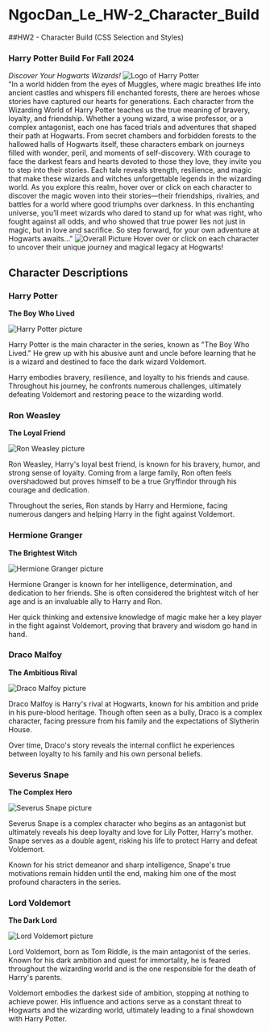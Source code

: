 # NgocDan_Le_HW-2_Character_Build

##HW2 - Character Build (CSS Selection and Styles)

### Harry Potter Build For Fall 2024

_Discover Your Hogwarts Wizards!_
![Logo of Harry Potter](images/logo.png) <br>
"In a world hidden from the eyes of Muggles, where magic breathes
life into ancient castles and whispers fill enchanted forests, there
are heroes whose stories have captured our hearts for generations.
Each character from the Wizarding World of Harry Potter teaches us
the true meaning of bravery, loyalty, and friendship. Whether a
young wizard, a wise professor, or a complex antagonist, each one
has faced trials and adventures that shaped their path at Hogwarts.
From secret chambers and forbidden forests to the hallowed halls of
Hogwarts itself, these characters embark on journeys filled with
wonder, peril, and moments of self-discovery. With courage to face
the darkest fears and hearts devoted to those they love, they invite
you to step into their stories. Each tale reveals strength,
resilience, and magic that make these wizards and witches
unforgettable legends in the wizarding world. As you explore this
realm, hover over or click on each character to discover the magic
woven into their stories—their friendships, rivalries, and battles
for a world where good triumphs over darkness. In this enchanting
universe, you’ll meet wizards who dared to stand up for what was
right, who fought against all odds, and who showed that true power
lies not just in magic, but in love and sacrifice. So step forward,
for your own adventure at Hogwarts awaits..."
![Overall Picture](images/HarryPotterSprites.png)
Hover over or click on each character to uncover their unique
journey and magical legacy at Hogwarts!

## Character Descriptions

### Harry Potter

**The Boy Who Lived**

![Harry Potter picture](images/Harry.png)

Harry Potter is the main character in the series, known as "The Boy Who Lived." He grew up with his abusive aunt and uncle before learning that he is a wizard and destined to face the dark wizard Voldemort.

Harry embodies bravery, resilience, and loyalty to his friends and cause. Throughout his journey, he confronts numerous challenges,
ultimately defeating Voldemort and restoring peace to the wizarding world.

### Ron Weasley

**The Loyal Friend**

![Ron Weasley picture](images/Ron.png)

Ron Weasley, Harry's loyal best friend, is known for his bravery, humor, and strong sense of loyalty. Coming from a large family, Ron often feels overshadowed but proves himself to be a true Gryffindor through his courage and dedication.

Throughout the series, Ron stands by Harry and Hermione, facing numerous dangers and helping Harry in the fight against Voldemort.

### Hermione Granger

**The Brightest Witch**

![Hermione Granger picture](images/Hermione.png)

Hermione Granger is known for her intelligence, determination, and dedication to her friends. She is often considered the brightest witch of her age and is an invaluable ally to Harry and Ron.

Her quick thinking and extensive knowledge of magic make her a key player in the fight against Voldemort, proving that bravery and wisdom
go hand in hand.

### Draco Malfoy

**The Ambitious Rival**

![Draco Malfoy picture](images/Draco.png)

Draco Malfoy is Harry's rival at Hogwarts, known for his ambition and pride in his pure-blood heritage. Though often seen as a bully, Draco is a complex character, facing pressure from his family and the expectations of Slytherin House.

Over time, Draco's story reveals the internal conflict he experiences between loyalty to his family and his own personal beliefs.

### Severus Snape

**The Complex Hero**

![Severus Snape picture](images/Snape.png)

Severus Snape is a complex character who begins as an antagonist but ultimately reveals his deep loyalty and love for Lily Potter, Harry's
mother. Snape serves as a double agent, risking his life to protect Harry and defeat Voldemort.

Known for his strict demeanor and sharp intelligence, Snape's true motivations remain hidden until the end, making him one of the most profound characters in the series.

### Lord Voldemort

**The Dark Lord**

![Lord Voldemort picture](images/Voldemort.png)

Lord Voldemort, born as Tom Riddle, is the main antagonist of the series. Known for his dark ambition and quest for immortality, he is feared throughout the wizarding world and is the one responsible for the death of Harry's parents.

Voldemort embodies the darkest side of ambition, stopping at nothing to achieve power. His influence and actions serve as a constant threat to Hogwarts and the wizarding world, ultimately leading to a final showdown with Harry Potter.
